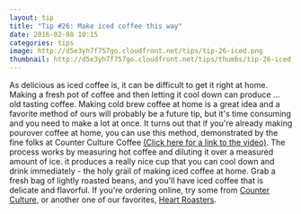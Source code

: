 ```yaml
---
layout: tip
title: "Tip #26: Make iced coffee this way"
date: 2016-02-08 10:15
categories: tips
image: http://d5e3yh7f757go.cloudfront.net/tips/tip-26-iced.png
thumbnail: http://d5e3yh7f757go.cloudfront.net/tips/thumbs/tip-26-iced.png
---
```

As delicious as iced coffee is, it can be difficult to get it right at home. Making a fresh pot of coffee and then letting it cool down can produce ... old tasting coffee. Making cold brew coffee at home is a great idea and a favorite method of ours will probably be a future tip, but it's time consuming and you need to make a lot at once. It turns out that if you're already making pourover coffee at home, you can use this method, demonstrated by the fine folks at Counter Culture Coffee <a href="https://counterculturecoffee.com/learn/quick-easy-iced-coffee">(Click here for a link to the video)</a>. The process works by measuring hot coffee and diluting it over a measured amount of ice. it produces a really nice cup that you can cool down and drink immediately - the holy grail of making iced coffee at home. Grab a fresh bag of lightly roasted beans, and you'll have iced coffee that is delicate and flavorful. If you're ordering online, try some from <a href="https://counterculturecoffee.com">Counter Culture</a>, or another one of our favorites, <a href="http://www.heartroasters.com/">Heart Roasters</a>.
